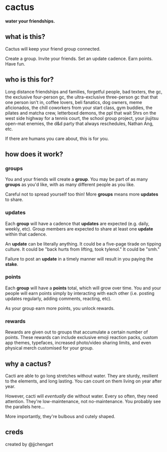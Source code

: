 # cactus

**water your friendships.**

## what is this?

Cactus will keep your friend group connected.

Create a group. Invite your friends. Set an update cadence. Earn points. Have fun.

## who is this for?

Long distance friendships and families, forgetful people, bad texters, the gc, the exclusive four-person gc, the ultra-exclusive three-person gc that that one person isn't in, coffee lovers, beli fanatics, dog owners, meme aficionados, the chill coworkers from your start class, gym buddies, the pilates and matcha crew, letterboxd demons, the ppl that wait 5hrs on the west side highway for a tennis court, the school group project, your jiujitsu open-mat enemies, the d&d party that always reschedules, Nathan Ang, etc.

If there are humans you care about, this is for you.

## how does it work?

### groups

You and your friends will create a **group**. You may be part of as many **groups** as you'd like, with as many different people as you like.

Careful not to spread yourself too thin! More **groups** means more **updates** to share.

### updates

Each **group** will have a cadence that **updates** are expected (e.g. daily, weekly, etc). Group members are expected to share at least one **update** within that cadence.

An **update** can be literally anything. It could be a five-page tirade on tipping culture. It could be "back hurts from lifting, took tylenol." It could be "smh."

Failure to post an **update** in a timely manner will result in you paying the **stake**.

### points

Each **group** will have a **points** total, which will grow over time. You and your people will earn points simply by interacting with each other (i.e. posting updates regularly, adding comments, reacting, etc).

As your group earn more points, you unlock rewards.

### rewards

Rewards are given out to groups that accumulate a certain number of points. These rewards can include exclusive emoji reaction packs, custom app themes, typefaces, increased photo/video sharing limits, and even physical merch customised for your group.

## why a cactus?

Cacti are able to go long stretches without water. They are sturdy, resilient to the elements, and long lasting. You can count on them living on year after year.

However, cacti will *eventually* die without water. Every so often, they need attention. They're low-maintenance, not no-maintenance. You probably see the parallels here...

More importantly, they're bulbous and cutely shaped.

## creds

created by @jjchengart